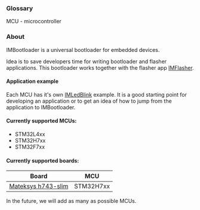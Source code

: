 ### Glossary
MCU - microcontroller


### About
IMBootloader is a universal bootloader for embedded devices.

Idea is to save developers time for writing bootloader and flasher applications.
This bootloader works together with the flasher app [IMFlasher](https://github.com/IMProject/IMFlasher).

#### Application example
Each MCU has it's own [IMLedBlink](https://github.com/IMProject/IMLedBlink) example. It is a good starting point for developing an application or to get an idea of how to jump from the application to IMBootloader.

#### Currently supported MCUs:

* STM32L4xx
* STM32H7xx
* STM32F7xx

#### Currently supported boards:

| Board                                                                | MCU      |
| -------------------------------------------------------------------- |:--------:|
| [Mateksys h743-slim](http://www.mateksys.com/?portfolio=h743-slim)   |STM32H7xx |

In the future, we will add as many as possible MCUs. 
